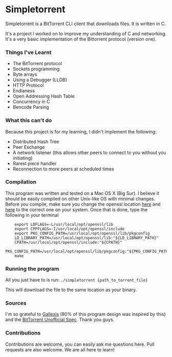 # Simpletorrent

Simpletorrent is a BitTorrent CLI client that downloads files. It is written in C.

It's a project I worked on to improve my understanding of C and networking. It's a very basic implementation of the Bittorrent protocol (version one).

### Things I've Learnt
- The BitTorrent protocol
- Sockets programming
- Byte arrays
- Using a Debugger (LLDB)
- HTTP Protocol
- Endianess
- Open Addressing Hash Table
- Concurrency in C
- Bencode Parsing

### What this can't do
Because this project is for my learning, I didn't implement the following:
- Distributed Hash Tree
- Peer Exchange
- A network listener (this allows other peers to connect to you without you initiating)
- Rarest piece handler
- Reconnection to more peers at scheduled times

### Compilation
This program was written and tested on a Mac OS X (Big Sur). I believe it should be easily compiled on other Unix-like OS with minimal changes. Before you compile, make sure you change the openssl location [here](https://github.com/goodyduru/simpletorrent/blob/075c1460c81a1cb66281497638dd96489477941a/src/Makefile#L5) and [here](https://github.com/goodyduru/simpletorrent/blob/075c1460c81a1cb66281497638dd96489477941a/src/Makefile#L11) to the correct one on your system. Once that is done, type the following in your terminal
```
    export LDFLAGS=-L/usr/local/opt/openssl/lib
    export CPPFLAGS=-I/usr/local/opt/openssl/include
    export PKG_CONFIG_PATH=/usr/local/opt/openssl/lib/pkgconfig
    LD_LIBRARY_PATH=/usr/local/opt/openssl/lib:"${LD_LIBRARY_PATH}"
    CPATH=/usr/local/opt/openssl/include:"${CPATH}"
    PKG_CONFIG_PATH=/usr/local/opt/openssl/lib/pkgconfig:"${PKG_CONFIG_PATH}"
    make
```

### Running the program
All you just have to is run:
`./simpletorrent {path_to_torrent_file}`

This will download the file to the same location as your binary.

### Sources
I'm so grateful to
[Gallexis](https://github.com/gallexis/pytorrent) (80% of this program design was inspired by this) and the 
[BitTorrent Unofficial Spec](https://wiki.theory.org/index.php/BitTorrentSpecification). Thank you guys.

### Contributions
Contributions are welcome, you can easily ask me questions here. Pull requests are also welcome. We are all here to learn!

